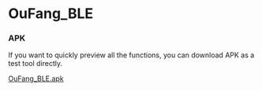 # OuFang_BLE
### APK
If you want to quickly preview all the functions, you can download APK as a test tool directly.

 [OuFang_BLE.apk](https://github.com/sesamejoe/OuFang_BLE/raw/master/OuFang_BLE_V1_3.apk) 
